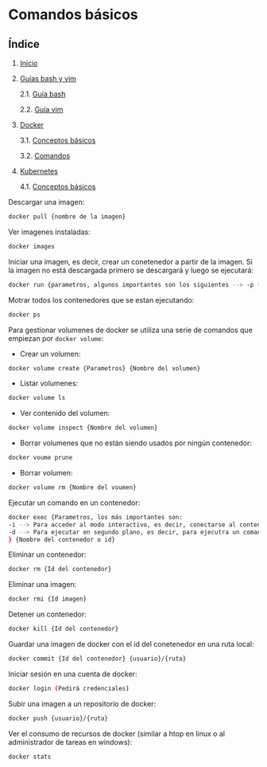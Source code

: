 # Comandos básicos

## Índice

1. [Inicio](../../../)
2. [Guías bash y vim](../Guias_bash_y_vim/)

    2.1. [Guía bash](../Guias_bash_y_vim/bash.md)

    2.2. [Guía vim](../Guias_bash_y_vim/vim.md)
 
3. [Docker](../Docker/)

    3.1. [Conceptos básicos](./Conceptos.md)
    
    3.2. [Comandos](./comandos.md)

4. [Kubernetes](../Kubernetes/)

    4.1. [Conceptos básicos](../Kubernetes/Conceptos.md)

Descargar una imagen:

```bash
docker pull {nombre de la imagen}
```

Ver imagenes instaladas:

```bash
docker images
```

Iniciar una imagen, es decir, crear un conetenedor a partir de la imagen. Si la imagen no está descargada primero se descargará y luego se ejecutará:

```bash
docker run {parametros, algunos importantes son los siguientes --> -p (indicar puerto), -v (montar en un volumen), -m (limite de memoria), -c (cuota de CPU) } {nombre o id de la imagen}
```

Motrar todos los contenedores que se estan ejecutando:

```bash
docker ps
```

Para gestionar volumenes de docker se utiliza una serie de comandos que empiezan por `docker volume`:

* Crear un volumen:
```bash 
docker volume create {Parametros} {Nombre del volumen}
```

* Listar volumenes:
```bash
docker volume ls
```

* Ver contenido del volumen:

```bash
docker volume inspect {Nombre del volumen}
```

* Borrar volumenes que no están siendo usados por ningún contenedor:

```bash
docker voume prune
```

* Borrar volumen:

```bash
docker volume rm {Nombre del voumen}
```

Ejecutar un comando en un contenedor:

```bash
docker exec {Parametros, los más importantes son:
-i --> Para acceder al modo interactivo, es decir, conectarse al contenedor y ejecutar los comandos que se quieran ejecutar hasta que se desconecte.
-d --> Para ejecutar en segundo plano, es decir, para ejecutra un comando que abrica que introducir después del nombre del contenedor.
} {Nombre del contenedor o id}
```

Eliminar un contenedor:

```bash
docker rm {Id del contenedor}
```

Eliminar una imagen:

```bash
docker rmi {Id imagen}
```

Detener un contenedor:

```bash
docker kill {Id del contenedor}
```

Guardar una imagen de docker con el id del conetenedor en una ruta local:

```bash
docker commit {Id del contenedor} {usuario}/{ruta}
```

Iniciar sesión en una cuenta de docker:

```bash
docker login (Pedirá credenciales)
```

Subir una imagen a un repositorio de docker:

```bash
docker push {usuario}/{ruta}
``` 

Ver el consumo de recursos de docker (similar a htop en linux o al administrador de tareas en windows):

```bash
docker stats
```